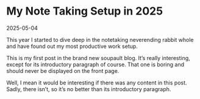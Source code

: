 
# My Note Taking Setup in 2025

<time id="post-date">2025-05-04</time>

This year I started to dive deep in the notetaking neverending rabbit whole and have found out my most productive work setup.

<p id="post-excerpt">
This is my first post in the brand new soupault blog. It’s really interesting, except for its
introductory paragraph of course. That one is boring and should never be displayed on the front page.
</p>

Well, I mean it would be interesting if there was any content in this post. Sadly, there isn’t,
so it’s no better than its introductory paragraph.